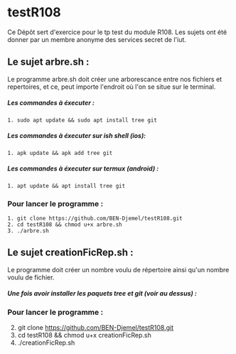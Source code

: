 # testR108

Ce Dépôt sert d'exercice pour le tp test du module R108. Les sujets ont été donner par un membre anonyme des services secret de l'iut.

## Le sujet arbre.sh :

<p>Le programme arbre.sh doit créer une arborescance entre nos fichiers et repertoires, et ce, peut importe l'endroit où l'on se situe sur le terminal.</p>

##### Les commandes à éxecuter : 

`1. sudo apt update && sudo apt install tree git`

##### Les commandes à éxecuter sur ish shell (ios): 

`1. apk update && apk add tree git`
##### Les commandes à éxecuter sur termux (android) : 

`1. apt update && apt install tree git`

### Pour lancer le programme :

```
1. git clone https://github.com/BEN-Djemel/testR108.git
2. cd testR108 && chmod u+x arbre.sh
3. ./arbre.sh
```

## Le sujet creationFicRep.sh :

<p>Le programme doit créer un nombre voulu de répertoire ainsi qu'un nombre voulu de fichier.</p>

##### Une fois avoir installer les paquets tree et git (voir au dessus) :
### Pour lancer le programme : 
2. git clone https://github.com/BEN-Djemel/testR108.git
3. cd testR108 && chmod u+x creationFicRep.sh
4. ./creationFicRep.sh
```
